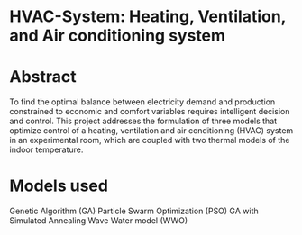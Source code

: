 # HVAC-System: Heating, Ventilation, and Air conditioning system

# Abstract
To find the optimal balance between electricity demand and production constrained to economic and comfort variables requires intelligent decision and control. This project addresses the formulation of three models that optimize control of a heating, ventilation and air conditioning (HVAC) system in an experimental room, which are coupled with two thermal models of the indoor temperature.

# Models used
Genetic Algorithm (GA)
Particle Swarm Optimization (PSO)
GA with Simulated Annealing 
Wave Water model (WWO)

